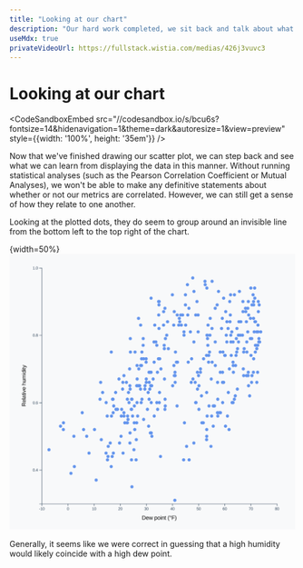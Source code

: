 ```yaml
---
title: "Looking at our chart"
description: "Our hard work completed, we sit back and talk about what insights our chart can teach us."
useMdx: true
privateVideoUrl: https://fullstack.wistia.com/medias/426j3vuvc3
---
```


# Looking at our chart

<CodeSandboxEmbed
  src="//codesandbox.io/s/bcu6s?fontsize=14&hidenavigation=1&theme=dark&autoresize=1&view=preview"
  style={{width: '100%', height: '35em'}}
/>

Now that we've finished drawing our scatter plot, we can step back and see what we can learn from displaying the data in this manner. Without running statistical analyses (such as the Pearson Correlation Coefficient or Mutual Analyses), we won't be able to make any definitive statements about whether or not our metrics are correlated. However, we can still get a sense of how they relate to one another.

Looking at the plotted dots, they do seem to group around an invisible line from the bottom left to the top right of the chart.

{width=50%}
![Finished scatterplot](./public/images/2-making-a-scatterplot/scatterplot-finished.png)

Generally, it seems like we were correct in guessing that a high humidity would likely coincide with a high dew point.
